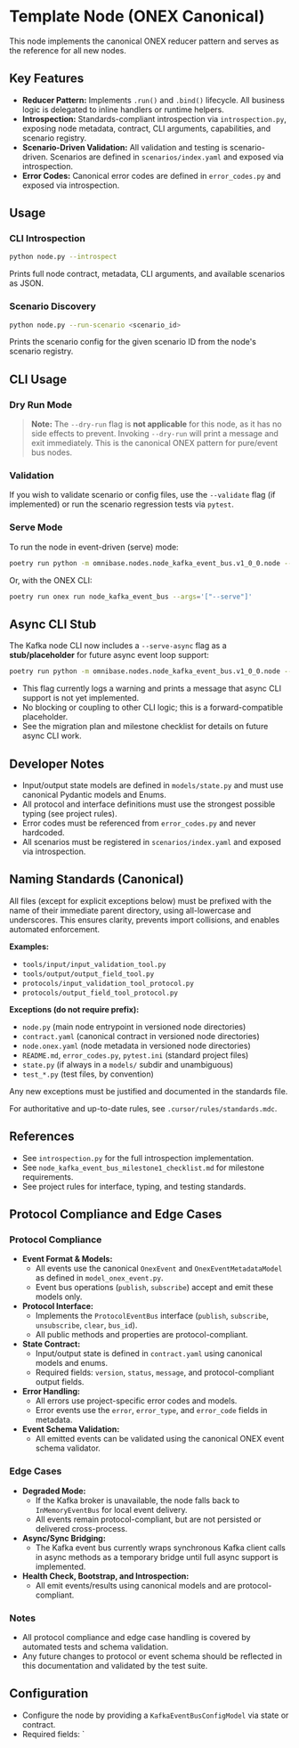 # Template Node (ONEX Canonical)

This node implements the canonical ONEX reducer pattern and serves as the reference for all new nodes.

## Key Features
- **Reducer Pattern:** Implements `.run()` and `.bind()` lifecycle. All business logic is delegated to inline handlers or runtime helpers.
- **Introspection:** Standards-compliant introspection via `introspection.py`, exposing node metadata, contract, CLI arguments, capabilities, and scenario registry.
- **Scenario-Driven Validation:** All validation and testing is scenario-driven. Scenarios are defined in `scenarios/index.yaml` and exposed via introspection.
- **Error Codes:** Canonical error codes are defined in `error_codes.py` and exposed via introspection.

## Usage

### CLI Introspection
```bash
python node.py --introspect
```
Prints full node contract, metadata, CLI arguments, and available scenarios as JSON.

### Scenario Discovery
```bash
python node.py --run-scenario <scenario_id>
```
Prints the scenario config for the given scenario ID from the node's scenario registry.

## CLI Usage

### Dry Run Mode

> **Note:**
> The `--dry-run` flag is **not applicable** for this node, as it has no side effects to prevent. Invoking `--dry-run` will print a message and exit immediately. This is the canonical ONEX pattern for pure/event bus nodes.

### Validation

If you wish to validate scenario or config files, use the `--validate` flag (if implemented) or run the scenario regression tests via `pytest`.

### Serve Mode

To run the node in event-driven (serve) mode:

```bash
poetry run python -m omnibase.nodes.node_kafka_event_bus.v1_0_0.node --serve
```

Or, with the ONEX CLI:

```bash
poetry run onex run node_kafka_event_bus --args='["--serve"]'
```

## Async CLI Stub

The Kafka node CLI now includes a `--serve-async` flag as a **stub/placeholder** for future async event loop support:

```bash
poetry run python -m omnibase.nodes.node_kafka_event_bus.v1_0_0.node --serve-async
```

- This flag currently logs a warning and prints a message that async CLI support is not yet implemented.
- No blocking or coupling to other CLI logic; this is a forward-compatible placeholder.
- See the migration plan and milestone checklist for details on future async CLI work.

## Developer Notes
- Input/output state models are defined in `models/state.py` and must use canonical Pydantic models and Enums.
- All protocol and interface definitions must use the strongest possible typing (see project rules).
- Error codes must be referenced from `error_codes.py` and never hardcoded.
- All scenarios must be registered in `scenarios/index.yaml` and exposed via introspection.

## Naming Standards (Canonical)

All files (except for explicit exceptions below) must be prefixed with the name of their immediate parent directory, using all-lowercase and underscores. This ensures clarity, prevents import collisions, and enables automated enforcement.

**Examples:**
- `tools/input/input_validation_tool.py`
- `tools/output/output_field_tool.py`
- `protocols/input_validation_tool_protocol.py`
- `protocols/output_field_tool_protocol.py`

**Exceptions (do not require prefix):**
- `node.py` (main node entrypoint in versioned node directories)
- `contract.yaml` (canonical contract in versioned node directories)
- `node.onex.yaml` (node metadata in versioned node directories)
- `README.md`, `error_codes.py`, `pytest.ini` (standard project files)
- `state.py` (if always in a `models/` subdir and unambiguous)
- `test_*.py` (test files, by convention)

Any new exceptions must be justified and documented in the standards file.

For authoritative and up-to-date rules, see `.cursor/rules/standards.mdc`.

## References
- See `introspection.py` for the full introspection implementation.
- See `node_kafka_event_bus_milestone1_checklist.md` for milestone requirements.
- See project rules for interface, typing, and testing standards.

## Protocol Compliance and Edge Cases

### Protocol Compliance
- **Event Format & Models:**
  - All events use the canonical `OnexEvent` and `OnexEventMetadataModel` as defined in `model_onex_event.py`.
  - Event bus operations (`publish`, `subscribe`) accept and emit these models only.
- **Protocol Interface:**
  - Implements the `ProtocolEventBus` interface (`publish`, `subscribe`, `unsubscribe`, `clear`, `bus_id`).
  - All public methods and properties are protocol-compliant.
- **State Contract:**
  - Input/output state is defined in `contract.yaml` using canonical models and enums.
  - Required fields: `version`, `status`, `message`, and protocol-compliant output fields.
- **Error Handling:**
  - All errors use project-specific error codes and models.
  - Error events use the `error`, `error_type`, and `error_code` fields in metadata.
- **Event Schema Validation:**
  - All emitted events can be validated using the canonical ONEX event schema validator.

### Edge Cases
- **Degraded Mode:**
  - If the Kafka broker is unavailable, the node falls back to `InMemoryEventBus` for local event delivery.
  - All events remain protocol-compliant, but are not persisted or delivered cross-process.
- **Async/Sync Bridging:**
  - The Kafka event bus currently wraps synchronous Kafka client calls in async methods as a temporary bridge until full async support is implemented.
- **Health Check, Bootstrap, and Introspection:**
  - All emit events/results using canonical models and are protocol-compliant.

### Notes
- All protocol compliance and edge case handling is covered by automated tests and schema validation.
- Any future changes to protocol or event schema should be reflected in this documentation and validated by the test suite.

## Configuration

- Configure the node by providing a `KafkaEventBusConfigModel` via state or contract.
- Required fields: `